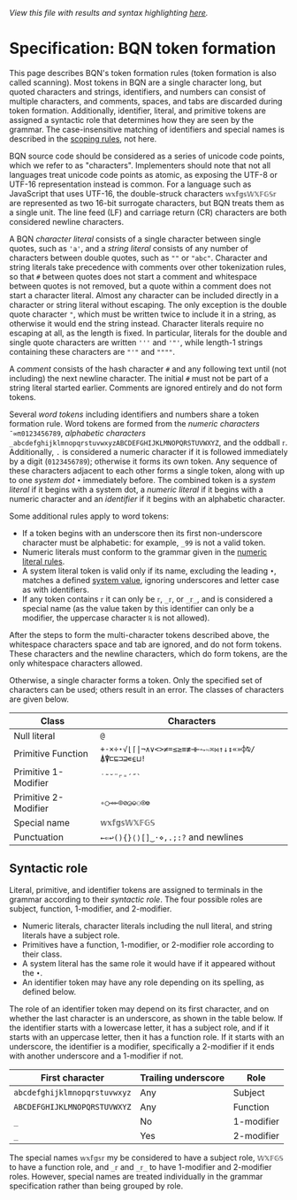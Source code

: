 *View this file with results and syntax highlighting [here](https://mlochbaum.github.io/BQN/spec/token.html).*

# Specification: BQN token formation

This page describes BQN's token formation rules (token formation is also called scanning). Most tokens in BQN are a single character long, but quoted characters and strings, identifiers, and numbers can consist of multiple characters, and comments, spaces, and tabs are discarded during token formation. Additionally, identifier, literal, and primitive tokens are assigned a syntactic role that determines how they are seen by the grammar. The case-insensitive matching of identifiers and special names is described in the [scoping rules](scope.md), not here.

BQN source code should be considered as a series of unicode code points, which we refer to as "characters". Implementers should note that not all languages treat unicode code points as atomic, as exposing the UTF-8 or UTF-16 representation instead is common. For a language such as JavaScript that uses UTF-16, the double-struck characters `𝕨𝕩𝕗𝕘𝕤𝕎𝕏𝔽𝔾𝕊𝕣` are represented as two 16-bit surrogate characters, but BQN treats them as a single unit. The line feed (LF) and carriage return (CR) characters are both considered newline characters.

A BQN *character literal* consists of a single character between single quotes, such as `'a'`, and a *string literal* consists of any number of characters between double quotes, such as `""` or `"abc"`. Character and string literals take precedence with comments over other tokenization rules, so that `#` between quotes does not start a comment and whitespace between quotes is not removed, but a quote within a comment does not start a character literal. Almost any character can be included directly in a character or string literal without escaping. The only exception is the double quote character `"`, which must be written twice to include it in a string, as otherwise it would end the string instead. Character literals require no escaping at all, as the length is fixed. In particular, literals for the double and single quote characters are written `'''` and `'"'`, while length-1 strings containing these characters are `"'"` and `""""`.

A *comment* consists of the hash character `#` and any following text until (not including) the next newline character. The initial `#` must not be part of a string literal started earlier. Comments are ignored entirely and do not form tokens.

Several *word tokens* including identifiers and numbers share a token formation rule. Word tokens are formed from the *numeric characters* `¯∞π0123456789`, *alphabetic characters* `_abcdefghijklmnopqrstuvwxyzABCDEFGHIJKLMNOPQRSTUVWXYZ`, and the oddball `𝕣`. Additionally, `.` is considered a numeric character if it is followed immediately by a digit (`0123456789`); otherwise it forms its own token. Any sequence of these characters adjacent to each other forms a single token, along with up to one *system dot* `•` immediately before. The combined token is a *system literal* if it begins with a system dot, a *numeric literal* if it begins with a numeric character and an *identifier* if it begins with an alphabetic character.

Some additional rules apply to word tokens:
- If a token begins with an underscore then its first non-underscore character must be alphabetic: for example, `_99` is not a valid token.
- Numeric literals must conform to the grammar given in the [numeric literal rules](literal.md).
- A system literal token is valid only if its name, excluding the leading `•`, matches a defined [system value](system.md), ignoring underscores and letter case as with identifiers.
- If any token contains `𝕣` it can only be `𝕣`, `_𝕣`, or `_𝕣_`, and is considered a special name (as the value taken by this identifier can only be a modifier, the uppercase character `ℝ` is not allowed).

After the steps to form the multi-character tokens described above, the whitespace characters space and tab are ignored, and do not form tokens. These characters and the newline characters, which do form tokens, are the only whitespace characters allowed.

Otherwise, a single character forms a token. Only the specified set of characters can be used; others result in an error. The classes of characters are given below.

| Class                 | Characters
|-----------------------|------------
| Null literal          | `@`
| Primitive Function    | `+-×÷⋆√⌊⌈\|¬∧∨<>≠=≤≥≡≢⊣⊢⥊∾≍⋈↑↓↕«»⌽⍉/⍋⍒⊏⊑⊐⊒∊⍷⊔!`
| Primitive 1-Modifier  | `` ˙˜˘¨⌜⁼´˝` ``
| Primitive 2-Modifier  | `∘○⊸⟜⌾⊘◶⎉⚇⍟⎊`
| Special name          | `𝕨𝕩𝕗𝕘𝕤𝕎𝕏𝔽𝔾𝕊`
| Punctuation           | `←⇐↩(){}⟨⟩[]‿·⋄,.;:?` and newlines

## Syntactic role

Literal, primitive, and identifier tokens are assigned to terminals in the grammar according to their *syntactic role*. The four possible roles are subject, function, 1-modifier, and 2-modifier.

- Numeric literals, character literals including the null literal, and string literals have a subject role.
- Primitives have a function, 1-modifier, or 2-modifier role according to their class.
- A system literal has the same role it would have if it appeared without the `•`.
- An identifier token may have any role depending on its spelling, as defined below.

The role of an identifier token may depend on its first character, and on whether the last character is an underscore, as shown in the table below. If the identifier starts with a lowercase letter, it has a subject role, and if it starts with an uppercase letter, then it has a function role. If it starts with an underscore, the identifier is a modifier, specifically a 2-modifier if it ends with another underscore and a 1-modifier if not.

| First character              | Trailing underscore | Role
|------------------------------|---------------------|-----
| `abcdefghijklmnopqrstuvwxyz` | Any                 | Subject
| `ABCDEFGHIJKLMNOPQRSTUVWXYZ` | Any                 | Function
| `_`                          | No                  | 1-modifier
| `_`                          | Yes                 | 2-modifier

The special names `𝕨𝕩𝕗𝕘𝕤𝕣` my be considered to have a subject role, `𝕎𝕏𝔽𝔾𝕊` to have a function role, and `_𝕣` and `_𝕣_` to have 1-modifier and 2-modifier roles. However, special names are treated individually in the grammar specification rather than being grouped by role.
